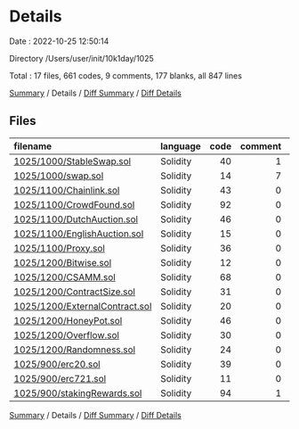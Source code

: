 # Details

Date : 2022-10-25 12:50:14

Directory /Users/user/init/10k1day/1025

Total : 17 files,  661 codes, 9 comments, 177 blanks, all 847 lines

[Summary](results.md) / Details / [Diff Summary](diff.md) / [Diff Details](diff-details.md)

## Files
| filename | language | code | comment | blank | total |
| :--- | :--- | ---: | ---: | ---: | ---: |
| [1025/1000/StableSwap.sol](/1025/1000/StableSwap.sol) | Solidity | 40 | 1 | 10 | 51 |
| [1025/1000/swap.sol](/1025/1000/swap.sol) | Solidity | 14 | 7 | 4 | 25 |
| [1025/1100/Chainlink.sol](/1025/1100/Chainlink.sol) | Solidity | 43 | 0 | 11 | 54 |
| [1025/1100/CrowdFound.sol](/1025/1100/CrowdFound.sol) | Solidity | 92 | 0 | 23 | 115 |
| [1025/1100/DutchAuction.sol](/1025/1100/DutchAuction.sol) | Solidity | 46 | 0 | 9 | 55 |
| [1025/1100/EnglishAuction.sol](/1025/1100/EnglishAuction.sol) | Solidity | 15 | 0 | 6 | 21 |
| [1025/1100/Proxy.sol](/1025/1100/Proxy.sol) | Solidity | 36 | 0 | 11 | 47 |
| [1025/1200/Bitwise.sol](/1025/1200/Bitwise.sol) | Solidity | 12 | 0 | 6 | 18 |
| [1025/1200/CSAMM.sol](/1025/1200/CSAMM.sol) | Solidity | 68 | 0 | 10 | 78 |
| [1025/1200/ContractSize.sol](/1025/1200/ContractSize.sol) | Solidity | 31 | 0 | 7 | 38 |
| [1025/1200/ExternalContract.sol](/1025/1200/ExternalContract.sol) | Solidity | 20 | 0 | 8 | 28 |
| [1025/1200/HoneyPot.sol](/1025/1200/HoneyPot.sol) | Solidity | 46 | 0 | 14 | 60 |
| [1025/1200/Overflow.sol](/1025/1200/Overflow.sol) | Solidity | 30 | 0 | 10 | 40 |
| [1025/1200/Randomness.sol](/1025/1200/Randomness.sol) | Solidity | 24 | 0 | 6 | 30 |
| [1025/900/erc20.sol](/1025/900/erc20.sol) | Solidity | 39 | 0 | 8 | 47 |
| [1025/900/erc721.sol](/1025/900/erc721.sol) | Solidity | 11 | 0 | 5 | 16 |
| [1025/900/stakingRewards.sol](/1025/900/stakingRewards.sol) | Solidity | 94 | 1 | 29 | 124 |

[Summary](results.md) / Details / [Diff Summary](diff.md) / [Diff Details](diff-details.md)
